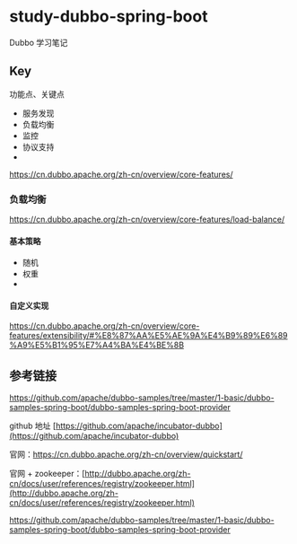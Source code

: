 # study-dubbo-spring-boot #
Dubbo 学习笔记

## Key

功能点、关键点 

- 服务发现
- 负载均衡
- 监控
- 协议支持
- 

https://cn.dubbo.apache.org/zh-cn/overview/core-features/



### 负载均衡

https://cn.dubbo.apache.org/zh-cn/overview/core-features/load-balance/

#### 基本策略

- 随机
- 权重
- 

#### 自定义实现

https://cn.dubbo.apache.org/zh-cn/overview/core-features/extensibility/#%E8%87%AA%E5%AE%9A%E4%B9%89%E6%89%A9%E5%B1%95%E7%A4%BA%E4%BE%8B



## 参考链接 ##

https://github.com/apache/dubbo-samples/tree/master/1-basic/dubbo-samples-spring-boot/dubbo-samples-spring-boot-provider




github 地址 [https://github.com/apache/incubator-dubbo](https://github.com/apache/incubator-dubbo)

官网：https://cn.dubbo.apache.org/zh-cn/overview/quickstart/

官网 + zookeeper：[http://dubbo.apache.org/zh-cn/docs/user/references/registry/zookeeper.html](http://dubbo.apache.org/zh-cn/docs/user/references/registry/zookeeper.html)

https://github.com/apache/dubbo-samples/tree/master/1-basic/dubbo-samples-spring-boot/dubbo-samples-spring-boot-provider
